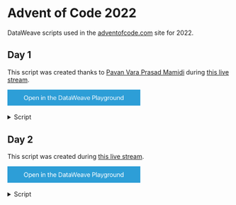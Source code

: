 # Advent of Code 2022

DataWeave scripts used in the [adventofcode.com](https://adventofcode.com/) site for 2022.

## Day 1

This script was created thanks to [Pavan Vara Prasad Mamidi](https://www.linkedin.com/in/pavan-mamidi/) during [this live stream](https://www.twitch.tv/videos/1667481264).

<a href="https://dataweave.mulesoft.com/learn/playground?projectMethod=GHRepo&repo=alexandramartinez%2Fadventofcode-2022&path=scripts%2Fday1"><img width="300" src="/images/dwplayground-button.png"><a>

<details>
  <summary>Script</summary>

```dataweave
%dw 2.0
output application/json
---
(payload splitBy "\n\n")
map ((item,index) -> do {
    var newItem = item splitBy "\n"
    ---
    sum(newItem) as Number
})
//then max($) //Part 1
//Part 2 below
orderBy $
then $[-1 to -3]
then sum($)
```
</details>

## Day 2

This script was created during [this live stream](https://www.twitch.tv/videos/1673658599).

<a href="https://dataweave.mulesoft.com/learn/playground?projectMethod=GHRepo&repo=alexandramartinez%2Fadventofcode-2022&path=scripts%2Fday2"><img width="300" src="/images/dwplayground-button.png"><a>

<details>
  <summary>Script</summary>

```dataweave
%dw 2.0
output application/json
/** Part 1
var rules = {
    A: { //R
        X: 3 + 1, //R
        Y: 6 + 2, //P
        Z: 0 + 3 // S
    },
    B: { //P
        X: 0 + 1, //R
        Y: 3 + 2, //P
        Z: 6 + 3 // S
    },
    C: { //S
        X: 6 + 1, //R
        Y: 0 + 2, //P
        Z: 3 + 3 // S
    }
}*/

// Part 2
var rules = {
    A: { //R
        X: 0 + 3, //L S
        Y: 3 + 1, //D R
        Z: 6 + 2 // W P
    },
    B: { //P
        X: 0 + 1, //L R
        Y: 3 + 2, //D P
        Z: 6 + 3 // W S
    },
    C: { //S
        X: 0 + 2, //L P
        Y: 3 + 3, //D S
        Z: 6 + 1 // W R
    }
}
---
payload splitBy "\n"
reduce ((round, score=0) -> do {
    var arr = round splitBy " "
    var opponent = arr[0]
    var me = arr[-1]
    ---
    score + (rules[opponent][me] default 0)
})
```
</details>